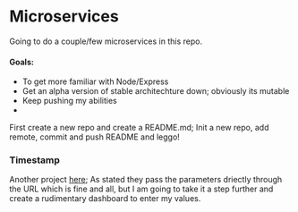# Microservices

Going to do a couple/few microservices in this repo.

#### Goals:  
  * To get more familiar with Node/Express
  * Get an alpha version of stable architechture down; obviously its mutable
  * Keep pushing my abilities
  * 
  
First create a new repo and create a README.md; Init a new repo, add remote, commit and push README and leggo!

### Timestamp 

Another project [here](https://www.freecodecamp.org/challenges/timestamp-microservice); As stated they pass the parameters driectly through the URL
which is fine and all, but I am going to take it a step further and create a rudimentary dashboard to enter my values.


  